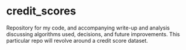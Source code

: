 # credit_scores
Repository for my code, and accompanying write-up and analysis discussing algorithms used, decisions, and future improvements. This particular repo will revolve around a credit score dataset.
